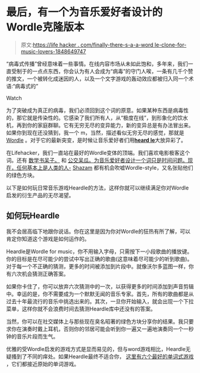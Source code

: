 # 最后，有一个为音乐爱好者设计的Wordle克隆版本

> 原文:[https://life hacker . com/finally-there-s-a-a-word le-clone-for-music-lovers-1848649747](https://lifehacker.com/finally-there-s-a-wordle-clone-for-music-lovers-1848649747)

“病毒式传播”曾经意味着一些事情。在线内容市场从未如此饱和，多年来，我们一直受制于的一点点东西，你会认为有人会成为“病毒”的守门人唉，一条有几千个赞的推文，一个被转化成迷因的人，以及一个文字游戏的轰动效应都被归入同一个术语:“病毒式的”

Watch

为了突破成为真正的病毒，我们必须回到这个词的原意。如果某种东西是病毒性的，那它就是传染性的。它感染了我们所有人，从“极度在线”，到形象化的饮水机，再到你的家庭群聊。它有无穷无尽的变异能力，新的变异总是有办法冒出来。如果你到现在还没猜到，我一个 m，当然，描述看似无穷无尽的感觉，那就是 [Wordle](https://www.nytimes.com/games/wordle/index.html) 。对于它的最新突变，是时候让音乐爱好者们用[**heard le**](https://www.heardle.app/)大放异彩了。

在Lifehacker，我们一直站在最好的Wordle变体的顶端。我们喜欢电影极客这个词。还有 [数学书呆子。](https://kotaku.com/wordle-clone-nerdle-free-word-game-puzzle-browser-math-1848547825) 和 [公交呆瓜。为音乐爱好者设计一个词只是时间问题。现在，任何基本上是人类的人-](https://kotaku.com/games-like-wordle-subwaydle-nyct-mta-best-routes-1848461481) [Shazam](https://www.shazam.com/home) 都有机会吹嘘Wordle-style，又名张贴他们的绿色方块。

以下是如何玩日常音乐游戏Heardle的方法，这样你就可以继续满足你对Wordle启发的衍生产品的无尽渴望。

## 如何玩Heardle

我不会居高临下地跟你说话。你在这里是因为你对Wordle的狂热有所了解，可以肯定你知道这个游戏是如何运作的。

Heardle是Wordle for music，你不用输入字母，只需按下一小段歌曲的播放键。你的目标是在尽可能少的尝试中写出正确的歌曲(这意味着尽可能少的听到歌曲)。对于每一个不正确的猜测，更多的时间被添加到片段中。就像沃尔多蓝图一样，你有六次机会猜测正确答案。

如果你卡住了，你可以放弃六次猜测中的一次，以获得更多的时间添加到声音剪辑中。幸运的是，你不需要成为一个默默无闻的音乐专家。首先，所有的歌曲都是从过去十年最流行的音乐中挑选出来的。其次，一旦你开始输入，就会出现一个下拉菜单，这样你就不会浪费时间去猜测Heardle库中还没有的答案。

当然，你可以在社交媒体上与那些现在臭名昭著的绿色方块分享你的结果。我只要求你在演奏时戴上耳机，否则你的邻居可能会听到你一遍又一遍地演奏同一个一秒钟的音乐片段而生气。

优雅的受Wordle启发的游戏方式是显而易见的，但与word游戏相比，Heardle无疑搔到了不同的痒处。如果Heardle最终不适合你， [这里有六个最好的单词式游戏](https://lifehacker.com/6-wordle-esque-games-that-are-just-as-good-or-better-1848426197) ，它们都接近原始的单词游戏。